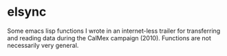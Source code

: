 # elsync

Some emacs lisp functions I wrote in an internet-less trailer for transferring and reading data during the CalMex campaign (2010). Functions are not necessarily very general.
